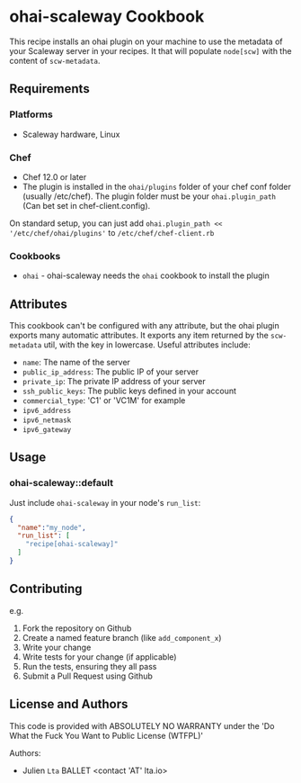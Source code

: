 # ohai-scaleway Cookbook

This recipe installs an ohai plugin on your machine to use the
metadata of your Scaleway server in your recipes.  It that will
populate `node[scw]` with the content of `scw-metadata`.

## Requirements

### Platforms

- Scaleway hardware, Linux

### Chef

- Chef 12.0 or later
- The plugin is installed in the `ohai/plugins` folder of your chef conf folder (usually /etc/chef). The plugin folder must be your `ohai.plugin_path` (Can bet set in chef-client.config).

On standard setup, you can just add `ohai.plugin_path << '/etc/chef/ohai/plugins'` to `/etc/chef/chef-client.rb`

### Cookbooks

- `ohai` - ohai-scaleway needs the `ohai` cookbook to install the plugin

## Attributes

This cookbook can't be configured with any attribute, but the ohai
plugin exports many automatic attributes. It exports any item returned
by the `scw-metadata` util, with the key in lowercase. Useful
attributes include:

- `name`: The name of the server
- `public_ip_address`: The public IP of your server
- `private_ip`: The private IP address of your server
- `ssh_public_keys`: The public keys defined in your account
- `commercial_type`: 'C1' or 'VC1M' for example
- `ipv6_address`
- `ipv6_netmask`
- `ipv6_gateway`

## Usage

### ohai-scaleway::default

Just include `ohai-scaleway` in your node's `run_list`:

```json
{
  "name":"my_node",
  "run_list": [
    "recipe[ohai-scaleway]"
  ]
}
```

## Contributing

e.g.
1. Fork the repository on Github
2. Create a named feature branch (like `add_component_x`)
3. Write your change
4. Write tests for your change (if applicable)
5. Run the tests, ensuring they all pass
6. Submit a Pull Request using Github

## License and Authors

This code is provided with ABSOLUTELY NO WARRANTY under the 'Do What the Fuck You Want to Public License (WTFPL)'

Authors:
  - Julien `Lta` BALLET <contact 'AT' lta.io>
